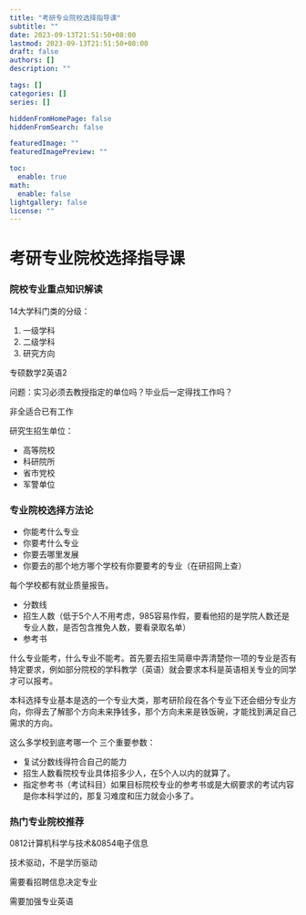 ```yaml
---
title: "考研专业院校选择指导课"
subtitle: ""
date: 2023-09-13T21:51:50+08:00
lastmod: 2023-09-13T21:51:50+08:00
draft: false
authors: []
description: ""

tags: []
categories: []
series: []

hiddenFromHomePage: false
hiddenFromSearch: false

featuredImage: ""
featuredImagePreview: ""

toc:
  enable: true
math:
  enable: false
lightgallery: false
license: ""
---
```


<!--more-->

# 考研专业院校选择指导课

### 院校专业重点知识解读

14大学科门类的分级：

1. 一级学科
2. 二级学科
3. 研究方向

专硕数学2英语2

问题：实习必须去教授指定的单位吗？毕业后一定得找工作吗？

非全适合已有工作

研究生招生单位：

- 高等院校
- 科研院所
- 省市党校
- 军警单位

### 专业院校选择方法论

- 你能考什么专业
- 你要考什么专业
- 你要去哪里发展
- 你要去的那个地方哪个学校有你要要考的专业（在研招网上查）


每个学校都有就业质量报告。


- 分数线
- 招生人数（低于5个人不用考虑，985容易作假，要看他招的是学院人数还是专业人数，是否包含推免人数，要看录取名单）
- 参考书

什么专业能考，什么专业不能考。首先要去招生简章中弄清楚你一项的专业是否有特定要求，例如部分院校的学科教学（英语）就会要求本科是英语相关专业的同学才可以报考。

本科选择专业基本是选的一个专业大类，那考研阶段在各个专业下还会细分专业方向，你得去了解那个方向未来挣钱多，那个方向未来是铁饭碗，才能找到满足自己需求的方向。

这么多学校到底考哪一个
三个重要参数：
- 复试分数线得符合自己的能力
- 招生人数看院校专业具体招多少人，在5个人以内的就算了。
- 指定参考书（考试科目）如果目标院校专业的参考书或是大纲要求的考试内容是你本科学过的，那复习难度和压力就会小多了。

### 热门专业院校推荐

0812计算机科学与技术&0854电子信息

技术驱动，不是学历驱动

需要看招聘信息决定专业

需要加强专业英语